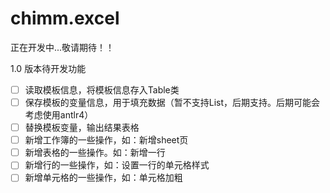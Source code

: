 # chimm.excel
正在开发中...敬请期待！！

1.0 版本待开发功能
- [ ] 读取模板信息，将模板信息存入Table类
- [ ] 保存模板的变量信息，用于填充数据（暂不支持List，后期支持。后期可能会考虑使用antlr4）
- [ ] 替换模板变量，输出结果表格
- [ ] 新增工作簿的一些操作，如：新增sheet页
- [ ] 新增表格的一些操作。如：新增一行
- [ ] 新增行的一些操作，如：设置一行的单元格样式
- [ ] 新增单元格的一些操作，如：单元格加粗